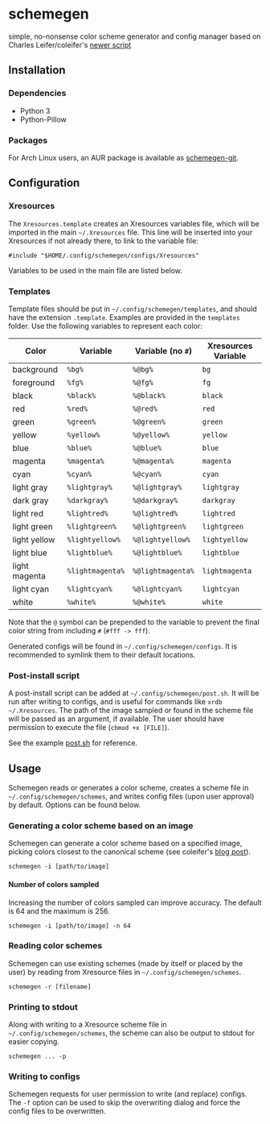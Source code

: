 # schemegen
simple, no-nonsense color scheme generator and config manager based on Charles Leifer/coleifer's [newer script](http://charlesleifer.com/blog/suffering-for-fashion-a-glimpse-into-my-linux-theming-toolchain/)

## Installation
### Dependencies
* Python 3
* Python-Pillow

### Packages
For Arch Linux users, an AUR package is available as [schemegen-git](https://aur.archlinux.org/packages/schemegen-git/).

## Configuration
### Xresources
The `Xresources.template` creates an Xresources variables file, which will be imported in the main `~/.Xresources` file.
This line will be inserted into your Xresources if not already there, to link to the variable file:
```
#include "$HOME/.config/schemegen/configs/Xresources"
```

Variables to be used in the main file are listed below.
### Templates
Template files should be put in `~/.config/schemegen/templates`, and should have the extension `.template`. Examples are provided in the `templates` folder. Use the following variables to represent each color:

| Color         | Variable         |  Variable (no `#`) |Xresources Variable |
|---------------|------------------|--------------------|--------------------|
| background    | `%bg%`           |  `%@bg%`           |`bg`                |
| foreground    | `%fg%`           |  `%@fg%`           |`fg`                |
| black         | `%black%`        |  `%@black%`        |`black`             |
| red           | `%red%`          |  `%@red%`          |`red`               |
| green         | `%green%`        |  `%@green%`        |`green`             |
| yellow        | `%yellow%`       |  `%@yellow%`       |`yellow`            |
| blue          | `%blue%`         |  `%@blue%`         |`blue`              |
| magenta       | `%magenta%`      |  `%@magenta%`      |`magenta`           |
| cyan          | `%cyan%`         |  `%@cyan%`         |`cyan`              |
| light gray    | `%lightgray%`    |  `%@lightgray%`    |`lightgray`         |
| dark gray     | `%darkgray%`     |  `%@darkgray%`     |`darkgray`          |
| light red     | `%lightred%`     |  `%@lightred%`     |`lightred`          |
| light green   | `%lightgreen%`   |  `%@lightgreen%`   |`lightgreen`        |
| light yellow  | `%lightyellow%`  |  `%@lightyellow%`  |`lightyellow`       |
| light blue    | `%lightblue%`    |  `%@lightblue%`    |`lightblue`         |
| light magenta | `%lightmagenta%` |  `%@lightmagenta%` |`lightmagenta`      |
| light cyan    | `%lightcyan%`    |  `%@lightcyan%`    |`lightcyan`         |
| white         | `%white%`        |  `%@white%`        |`white`             |

Note that the `@` symbol can be prepended to the variable to prevent the final color string from including `#` (`#fff -> fff`).

Generated configs will be found in `~/.config/schemegen/configs`. It is recommended to symlink them to their default locations.
### Post-install script
A post-install script can be added at `~/.config/schemegen/post.sh`. It will be run after writing to configs, and is useful for commands like `xrdb ~/.Xresources`. The path of the image sampled or found in the scheme file will be passed as an argument, if available. The user should have permission to execute the file (`chmod +x [FILE]`).

See the example [post.sh](examples/post.sh) for reference.
## Usage
Schemegen reads or generates a color scheme, creates a scheme file in `~/.config/schemegen/schemes`, and writes config files (upon user approval) by default. Options can be found below.

### Generating a color scheme based on an image
Schemegen can generate a color scheme based on a specified image, picking colors closest to the canonical scheme (see coleifer's [blog post](http://charlesleifer.com/blog/suffering-for-fashion-a-glimpse-into-my-linux-theming-toolchain/)).

`schemegen -i [path/to/image]`

#### Number of colors sampled
Increasing the number of colors sampled can improve accuracy. The default is 64 and the maximum is 256.

`schemegen -i [path/to/image] -n 64`
### Reading color schemes
Schemegen can use existing schemes (made by itself or placed by the user) by reading from Xresource files in `~/.config/schemegen/schemes`.

`schemegen -r [filename]`
### Printing to stdout
Along with writing to a Xresource scheme file in `~/.config/schemegen/schemes`, the scheme can also be output to stdout for easier copying.

`schemegen ... -p`
### Writing to configs
Schemegen requests for user permission to write (and replace) configs. The `-f` option can be used to skip the overwriting dialog and force the config files to be overwritten.
